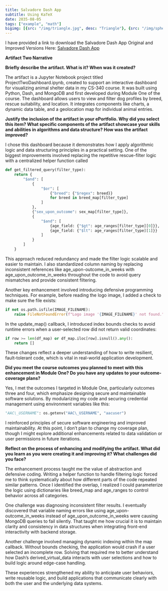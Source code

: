 ```yaml
---
title: Salvadore Dash App
subtitle: Using KaTeX
date: 2035-08-05
tags: ["example", "math"]
bigimg: [{src: "/img/triangle.jpg", desc: "Triangle"}, {src: "/img/sphere.jpg", desc: "Sphere"}, {src: "/img/hexagon.jpg", desc: "Hexagon"}]
---
```

I have provided a link to download the Salvadore Dash App Original and Improved Versions Here:
[Salvadore Dash App](https://snhu-my.sharepoint.com/:f:/r/personal/adrienne_sturgeon_snhu_edu/Documents/CS-499/Artifacts/Artifact%20Two?csf=1&web=1&e=TfYzaV)

**Artifact Two Narrative**

**Briefly describe the artifact. What is it? When was it created?**

The artifact is a Jupyter Notebook project titled
ProjectTwoDashboard.ipynb, created to support an interactive dashboard
for visualizing animal shelter data in my CS-340 course. It was built
using Python, Dash, and MongoDB and first developed during Module One of
the course. The dashboard allows users to view and filter dog profiles
by breed, rescue suitability, and location. It integrates components
like charts, a dynamic data table, and a geolocation map for individual
animal entries.

**Justify the inclusion of the artifact in your ePortfolio. Why did you select this item? What specific components of the artifact showcase your skills and abilities in algorithms and data structure? How was the artifact improved?**

I chose this dashboard because it demonstrates how I apply algorithmic
logic and data structuring principles in a practical setting. One of the
biggest improvements involved replacing the repetitive rescue-filter
logic with a centralized helper function called

```python
def get_filtered_query(filter_type):
    return {
        "$and": [
            {
                "$or": [
                    {"breed": {"$regex": breed}}
                    for breed in breed_map[filter_type]
                ]
            },
            {"sex_upon_outcome": sex_map[filter_type]},
            {
                "$and": [
                    {age_field: {"$gt": age_ranges[filter_type][0]}},
                    {age_field: {"$lt": age_ranges[filter_type][1]}}
                ]
            }
        ]
    }

```

This approach reduced redundancy and made the filter logic scalable and
easier to maintain. I also standardized column naming by replacing
inconsistent references like age\_upon-outcome\_in\_weeks with
age\_upon\_outcome\_in\_weeks throughout the code to avoid query
mismatches and provide consistent filtering.

Another key enhancement involved introducing defensive programming
techniques. For example, before reading the logo image, I added a check
to make sure the file exists:

```python
if not os.path.isfile(IMAGE_FILENAME):
    raise FileNotFoundError(f"Logo image '{IMAGE_FILENAME}' not found.")
```

In the update\_map() callback, I introduced index bounds checks to avoid
runtime errors when a user-selected row did not return valid
coordinates:

```python
if row >= len(df_map) or df_map.iloc[row].isnull().any():
    return []
```

These changes reflect a deeper understanding of how to write resilient,
fault-tolerant code, which is vital in real-world application
development.

**Did you meet the course outcomes you planned to meet with this enhancement in Module One? Do you have any updates to your outcome-coverage plans?**

Yes, I met the outcomes I targeted in Module One, particularly outcomes
three and four, which emphasize designing secure and maintainable
software solutions. By modularizing my code and securing credential
management using environment variables like this:

```python
"AAC\_USERNAME": os.getenv("AAC\_USERNAME", "aacuser")
```
I reinforced principles of secure software engineering and improved
maintainability. At this point, I don’t plan to change my coverage plan,
though I might explore additional enhancements related to data
validation or user permissions in future iterations.

**Reflect on the process of enhancing and modifying the artifact. What did you learn as you were creating it and improving it? What challenges did you face?**

The enhancement process taught me the value of abstraction and defensive
coding. Writing a helper function to handle filtering logic forced me to
think systematically about how different parts of the code repeated
similar patterns. Once I identified the overlap, I realized I could
parameterize the logic using dictionaries like breed\_map and
age\_ranges to control behavior across all categories.

One challenge was diagnosing inconsistent filter results. I eventually
discovered that variable naming errors like using
age\_upon-outcome\_in\_weeks instead of age\_upon\_outcome\_in\_weeks
were causing MongoDB queries to fail silently. That taught me how
crucial it is to maintain clarity and consistency in data structures
when integrating front-end interactivity with backend storage.

Another challenge involved managing dynamic indexing within the map
callback. Without bounds checking, the application would crash if a user
selected an incomplete row. Solving that required me to better
understand how Dash’s derived\_virtual\_data interacts with user
selections and how to build logic around edge-case handling.

These experiences strengthened my ability to anticipate user behaviors,
write reusable logic, and build applications that communicate clearly
with both the user and the underlying data systems.
